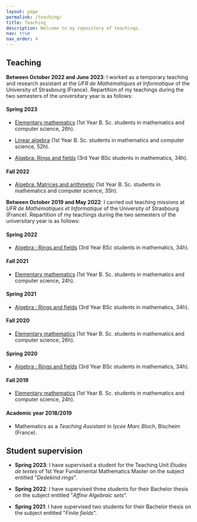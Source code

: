 ```yaml
---
layout: page
permalink: /teaching/
title: Teaching
description: Welcome to my repository of teachings.
nav: true
nav_order: 4
---
```


## Teaching

**Between October 2022 and June 2023**: I worked as a temporary teaching and research assistant at the *UFR de Mathématiques et Informatique* of the University of Strasbourg (France). Repartition of my teachings during the two semesters of the universitary year is as follows:

#### Spring 2023

- [Elementary mathematics](https://mathinfo.unistra.fr/formations/licence/mathematiques/odf-parcours-mathematiques-fondamentales-mf-PR908-18121/odf-cours-EN896-18121-PR908) (1st Year B. Sc. students in mathematics and computer science, 26h).

- [Linear algebra](https://mathinfo.unistra.fr/formations/licence/mathematiques/odf-parcours-mathematiques-fondamentales-mf-PR908-18121/odf-cours-LJD1DXB7-18121-PR908) (1st Year B. Sc. students in mathematics and computer science, 52h).

- [Algebra: Rings and fields](https://mathinfo.unistra.fr/formations/licence/mathematiques/odf-parcours-mathematiques-fondamentales-mf-PR908-18121/odf-cours-EN28910-18121-PR908) (3rd Year BSc students in mathematics, 34h).

#### Fall 2022

- [Algebra: Matrices and arithmetic](https://mathinfo.unistra.fr/formations/licence/mathematiques/odf-parcours-mathematiques-fondamentales-mf-PR908-18121/odf-cours-EN897-18121-PR908) (1st Year B. Sc. students in mathematics and computer science, 35h).

**Between October 2019 and May 2022**: I carried out teaching missions at *UFR de Mathématiques et Informatique* of the University of Strasbourg (France). Repartition of my teachings during the two semesters of the universitary year is as follows:

#### Spring 2022

- [Algebra : Rings and fields](https://mathinfo.unistra.fr/formations/licence/mathematiques/odf-parcours-mathematiques-fondamentales-mf-PR908-18121/odf-cours-EN28910-18121-PR908) (3rd Year BSc students in mathematics, 34h).

#### Fall 2021

- [Elementary mathematics](https://mathinfo.unistra.fr/formations/licence/mathematiques/odf-parcours-mathematiques-fondamentales-mf-PR908-18121/odf-cours-EN896-18121-PR908) (1st Year B. Sc. students in mathematics and computer science, 24h).

#### Spring 2021

- [Algebra : Rings and fields](https://mathinfo.unistra.fr/formations/licence/mathematiques/odf-parcours-mathematiques-fondamentales-mf-PR908-18121/odf-cours-EN28910-18121-PR908) (3rd Year BSc students in mathematics, 34h).

#### Fall 2020

- [Elementary mathematics](https://mathinfo.unistra.fr/formations/licence/mathematiques/odf-parcours-mathematiques-fondamentales-mf-PR908-18121/odf-cours-EN896-18121-PR908) (1st Year B. Sc. students in mathematics and computer science, 26h).

#### Spring 2020

- [Algebra : Rings and fields](https://mathinfo.unistra.fr/formations/licence/mathematiques/odf-parcours-mathematiques-fondamentales-mf-PR908-18121/odf-cours-EN28910-18121-PR908) (3rd Year BSc students in mathematics, 34h).

#### Fall 2019

- [Elementary mathematics](https://mathinfo.unistra.fr/formations/licence/mathematiques/odf-parcours-mathematiques-fondamentales-mf-PR908-18121/odf-cours-EN896-18121-PR908) (1st Year B. Sc. students in mathematics and computer science, 24h).

#### Academic year 2018/2019

- Mathematics as a *Teaching Assistant* in *lycée Marc Bloch*, Bischeim (France).

## Student supervision

- **Spring 2023**: I have supervised a student for the Teaching Unit *Etudes de textes* of 1st Year Fundamental Mathematics Master on the subject entitled "*Dedekind rings*".

- **Spring 2022**: I have supervised three students for their Bachelor thesis on the subject entitled "*Affine Algebraic sets*".

- **Spring 2021**: I have supervised two students for their Bachelor thesis on the subject entitled "*Finite fields*".

